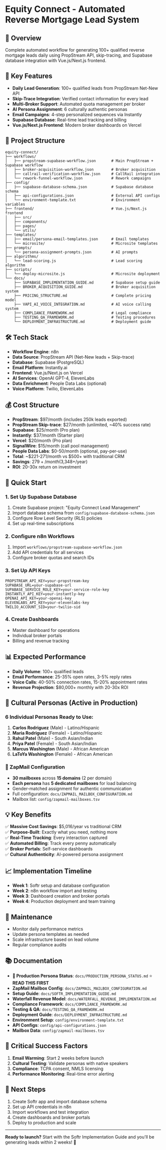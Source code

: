 # Equity Connect - Automated Reverse Mortgage Lead System

## 🎯 Overview
Complete automated workflow for generating 100+ qualified reverse mortgage leads daily using PropStream API, skip-tracing, and Supabase database integration with Vue.js/Next.js frontend.

## 🚀 Key Features
- **Daily Lead Generation**: 100+ qualified leads from PropStream Net-New API
- **Skip-Trace Integration**: Verified contact information for every lead
- **Multi-Broker Support**: Automated quota management per broker
- **AI Persona Assignment**: 6 culturally authentic personas
- **Email Campaigns**: 4-step personalized sequences via Instantly
- **Supabase Database**: Real-time lead tracking and billing
- **Vue.js/Next.js Frontend**: Modern broker dashboards on Vercel

## 📁 Project Structure

```
equity-connect/
├── workflows/
│   ├── propstream-supabase-workflow.json       # Main PropStream + Supabase workflow
│   ├── broker-acquisition-workflow.json        # Broker acquisition
│   ├── callrail-verification-workflow.json     # CallRail integration
│   └── rework-funnel-workflow.json             # Rework campaigns
├── config/
│   ├── supabase-database-schema.json           # Supabase database schema
│   ├── api-configurations.json                 # External API configs
│   └── environment-template.txt                # Environment variables
├── frontend/                                   # Vue.js/Next.js frontend
│   ├── src/
│   ├── components/
│   ├── pages/
│   └── utils/
├── templates/
│   ├── email/persona-email-templates.json      # Email templates
│   └── microsite/                              # Microsite templates
├── prompts/
│   └── persona-assignment-prompts.json         # AI prompts
├── algorithms/
│   └── lead-scoring.js                         # Lead scoring algorithm
├── scripts/
│   └── deploy-microsite.js                     # Microsite deployment
└── docs/
    ├── SUPABASE_IMPLEMENTATION_GUIDE.md        # Supabase setup guide
    ├── BROKER_ACQUISITION_GUIDE.md             # Broker acquisition system
    ├── PRICING_STRUCTURE.md                    # Complete pricing model
    ├── VAPI_AI_VOICE_INTEGRATION.md            # AI voice calling system
    ├── COMPLIANCE_FRAMEWORK.md                 # Legal compliance
    ├── TESTING_QA_FRAMEWORK.md                 # Testing procedures
    └── DEPLOYMENT_INFRASTRUCTURE.md            # Deployment guide
```

## 🛠 Tech Stack
- **Workflow Engine**: n8n
- **Data Source**: PropStream API (Net-New leads + Skip-trace)
- **Database**: Supabase (PostgreSQL)
- **Email Platform**: Instantly.ai
- **Frontend**: Vue.js/Next.js on Vercel
- **AI Services**: OpenAI GPT-4, ElevenLabs
- **Data Enrichment**: People Data Labs (optional)
- **Voice Platform**: Twilio, ElevenLabs

## 💰 Cost Structure
- **PropStream**: $97/month (includes 250k leads exported)
- **PropStream Skip-trace**: $27/month (unlimited, ~40% success rate)
- **Supabase**: $25/month (Pro plan)
- **Instantly**: $37/month (Starter plan)
- **Vercel**: $20/month (Pro plan)
- **SignalWire**: $15/month (call pool management)
- **People Data Labs**: $0-50/month (optional, pay-per-use)
- **Total**: ~$221-271/month vs $500+ with traditional CRM
- **Savings**: $279+/month ($3,348+/year)
- **ROI**: 20-30x return on investment

## 🚀 Quick Start

### 1. Set Up Supabase Database
1. Create Supabase project: "Equity Connect Lead Management"
2. Import database schema from `config/supabase-database-schema.json`
3. Configure Row Level Security (RLS) policies
4. Set up real-time subscriptions

### 2. Configure n8n Workflows
1. Import `workflows/propstream-supabase-workflow.json`
2. Add API credentials for all services
3. Configure broker quotas and search IDs

### 3. Set Up API Keys
```env
PROPSTREAM_API_KEY=your-propstream-key
SUPABASE_URL=your-supabase-url
SUPABASE_SERVICE_ROLE_KEY=your-service-role-key
INSTANTLY_API_KEY=your-instantly-key
OPENAI_API_KEY=your-openai-key
ELEVENLABS_API_KEY=your-elevenlabs-key
TWILIO_ACCOUNT_SID=your-twilio-sid
```

### 4. Create Dashboards
- Master dashboard for operations
- Individual broker portals
- Billing and revenue tracking

## 📊 Expected Performance
- **Daily Volume**: 100+ qualified leads
- **Email Performance**: 25-35% open rates, 3-5% reply rates
- **Voice Calls**: 40-50% connection rates, 15-20% appointment rates
- **Revenue Projection**: $80,000+ monthly with 20-30x ROI

## 🎨 Cultural Personas (Active in Production)

### 6 Individual Personas Ready to Use:
1. **Carlos Rodriguez** (Male) - Latino/Hispanic
2. **Maria Rodriguez** (Female) - Latino/Hispanic
3. **Rahul Patel** (Male) - South Asian/Indian
4. **Priya Patel** (Female) - South Asian/Indian
5. **Marcus Washington** (Male) - African American
6. **LaToYa Washington** (Female) - African American

### 📧 ZapMail Configuration
- **30 mailboxes** across **15 domains** (2 per domain)
- **Each persona** has **5 dedicated mailboxes** for load balancing
- Gender-matched assignment for authentic communication
- Full configuration: `docs/ZAPMAIL_MAILBOX_CONFIGURATION.md`
- Mailbox list: `config/zapmail-mailboxes.tsv`

## 💡 Key Benefits
✅ **Massive Cost Savings**: $5,016/year vs traditional CRM  
✅ **Purpose-Built**: Exactly what you need, nothing more  
✅ **Real-Time Tracking**: Every interaction captured  
✅ **Automated Billing**: Track every penny automatically  
✅ **Broker Portals**: Self-service dashboards  
✅ **Cultural Authenticity**: AI-powered persona assignment  

## 📈 Implementation Timeline
- **Week 1**: Softr setup and database configuration
- **Week 2**: n8n workflow import and testing
- **Week 3**: Dashboard creation and broker portals
- **Week 4**: Production deployment and team training

## 🔧 Maintenance
- Monitor daily performance metrics
- Update persona templates as needed
- Scale infrastructure based on lead volume
- Regular compliance audits

## 📚 Documentation
- **🎯 Production Persona Status**: `docs/PRODUCTION_PERSONA_STATUS.md` ⭐ **READ THIS FIRST**
- **ZapMail Mailbox Config**: `docs/ZAPMAIL_MAILBOX_CONFIGURATION.md`
- **Setup Guide**: `docs/SOFTR_IMPLEMENTATION_GUIDE.md`
- **Waterfall Revenue Model**: `docs/WATERFALL_REVENUE_IMPLEMENTATION.md`
- **Compliance Framework**: `docs/COMPLIANCE_FRAMEWORK.md`
- **Testing & QA**: `docs/TESTING_QA_FRAMEWORK.md`
- **Deployment Guide**: `docs/DEPLOYMENT_INFRASTRUCTURE.md`
- **Environment Setup**: `config/environment-template.txt`
- **API Configs**: `config/api-configurations.json`
- **Mailbox Data**: `config/zapmail-mailboxes.tsv`

## 🚨 Critical Success Factors
1. **Email Warming**: Start 2 weeks before launch
2. **Cultural Testing**: Validate personas with native speakers
3. **Compliance**: TCPA consent, NMLS licensing
4. **Performance Monitoring**: Real-time error alerting

## 🎯 Next Steps
1. Create Softr app and import database schema
2. Set up API credentials in n8n
3. Import workflows and test integration
4. Create dashboards and broker portals
5. Deploy to production and scale

---

**Ready to launch?** Start with the Softr Implementation Guide and you'll be generating leads within 2 weeks! 🚀
